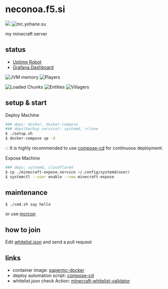 # neconoa.f5.si

![](https://img.shields.io/uptimerobot/status/m787979705-dedee70ce3309167bafdd585?label=Port%20Status)
![mc.yohane.su](https://img.shields.io/endpoint?url=https%3A%2F%2Fminecraft-server-status-badge.vercel.app%2Fapi%2Fserver%2Fmc.yohane.su%3Fport%3D25565)

my minecraft server

## status

- [Uptime Robot](https://stats.uptimerobot.com/QLk7XC6Kxv/787979705)
- [Grafana Dashboard](https://grafana.sksat.net/goto/aq1Idnknk?orgId=1)

![JVM memory](https://grafana.sksat.net/render/d-solo/BIXBinz7z/minecraft?orgId=1&refresh=30s&from=1624651161148&to=1624652961148&panelId=5&width=400&height=200&tz=Asia%2FTokyo)
![Players](https://grafana.sksat.net/render/d-solo/BIXBinz7z/minecraft?orgId=1&refresh=30s&from=1624651161148&to=1624652961148&panelId=1&width=400&height=200&tz=Asia%2FTokyo)

![Loaded Chunks](https://grafana.sksat.net/render/d-solo/BIXBinz7z/minecraft?orgId=1&refresh=30s&from=1624651161148&to=1624652961148&panelId=3&width=260&height=300&tz=Asia%2FTokyo)
![Entities](https://grafana.sksat.net/render/d-solo/BIXBinz7z/minecraft?orgId=1&refresh=30s&from=1624651161148&to=1624652961148&panelId=4&width=260&height=300&tz=Asia%2FTokyo)
![Villagers](https://grafana.sksat.net/render/d-solo/BIXBinz7z/minecraft?orgId=1&refresh=30s&from=1624651161148&to=1624652961148&panelId=11&width=260&height=300&tz=Asia%2FTokyo)


## setup & start

Deploy Machine
```sh
### deps: docker, docker-compose
### deps(backup service): systemd, rclone
$ ./setup.sh
$ docker-compose up -d
```

:bulb: It is highly recommended to use [compose-cd](https://github.com/sksat/compose-cd) for continuous deployment.

Expose Machine
```sh
### deps: systemd, cloudflared
$ cp ./minecraft-expose.service ~/.config/systemd/user/
$ systemctl --user enable --now minecraft-expose
```

## maintenance

```sh
$ ./cmd.sh say hello
```

or use [mcrcon](https://github.com/Tiiffi/mcrcon)

## how to join

Edit [whitelist.json](https://github.com/idxma/neconoa.f5.si/blob/main/data/whitelist.json) and send a pull request

## links

- container image: [papermc-docker](https://github.com/sksat/papermc-docker)
- deploy automation script: [compose-cd](https://github.com/sksat/compose-cd)
- whitelist.json check Action: [minecraft-whitelist-validator](https://github.com/sksat/minecraft-whitelist-validator)
